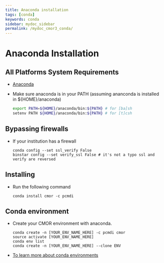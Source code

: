 ```yaml
---
title: Anaconda installation
tags: [conda]
keywords: conda
sidebar: mydoc_sidebar
permalink: /mydoc_cmor3_conda/
---
```

# Anaconda Installation

## All Platforms System Requirements

  * [Anaconda](https://www.continuum.io/)
  * Make sure anaconda is in your PATH (assuming ananconda is installed in ${HOME}/anaconda)

    ```sh
    export PATH=${HOME}/anaconda/bin:${PATH} # for [ba]sh
    setenv PATH ${HOME}/anaconda/bin:${PATH} # for [t]csh
    ``` 

## Bypassing firewalls

  * If your institution has a firewall

    ```
    conda config --set ssl_verify False
    binstar config --set verify_ssl False # it's not a typo ssl and verify are reversed
    ```

## Installing

  * Run the following command
   
    ```
    conda install cmor -c pcmdi
    ```

## Conda environment

  * Create your CMOR environment with anaconda.

    ```
    conda create -n [YOUR_ENV_NAME_HERE] -c pcmdi cmor
    source activate [YOUR_ENV_NAME_HERE]
    conda env list 
    conda create -n [YOUR_ENV_NAME_HERE] --clone ENV 
    ```

  * [To learn more about conda environments](http://conda.pydata.org/docs/using/envs.html)


